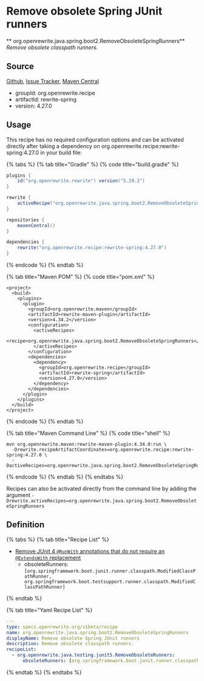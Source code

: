 # Remove obsolete Spring JUnit runners

** org.openrewrite.java.spring.boot2.RemoveObsoleteSpringRunners**
_Remove obsolete classpath runners._

## Source

[Github](https://github.com/openrewrite/rewrite-spring), [Issue Tracker](https://github.com/openrewrite/rewrite-spring/issues), [Maven Central](https://search.maven.org/artifact/org.openrewrite.recipe/rewrite-spring/4.27.0/jar)

* groupId: org.openrewrite.recipe
* artifactId: rewrite-spring
* version: 4.27.0


## Usage

This recipe has no required configuration options and can be activated directly after taking a dependency on org.openrewrite.recipe:rewrite-spring:4.27.0 in your build file:

{% tabs %}
{% tab title="Gradle" %}
{% code title="build.gradle" %}
```groovy
plugins {
    id("org.openrewrite.rewrite") version("5.29.2")
}

rewrite {
    activeRecipe("org.openrewrite.java.spring.boot2.RemoveObsoleteSpringRunners")
}

repositories {
    mavenCentral()
}

dependencies {
    rewrite("org.openrewrite.recipe:rewrite-spring:4.27.0")
}
```
{% endcode %}
{% endtab %}

{% tab title="Maven POM" %}
{% code title="pom.xml" %}
```markup
<project>
  <build>
    <plugins>
      <plugin>
        <groupId>org.openrewrite.maven</groupId>
        <artifactId>rewrite-maven-plugin</artifactId>
        <version>4.34.2</version>
        <configuration>
          <activeRecipes>
            <recipe>org.openrewrite.java.spring.boot2.RemoveObsoleteSpringRunners</recipe>
          </activeRecipes>
        </configuration>
        <dependencies>
          <dependency>
            <groupId>org.openrewrite.recipe</groupId>
            <artifactId>rewrite-spring</artifactId>
            <version>4.27.0</version>
          </dependency>
        </dependencies>
      </plugin>
    </plugins>
  </build>
</project>
```
{% endcode %}
{% endtab %}

{% tab title="Maven Command Line" %}
{% code title="shell" %}
```shell
mvn org.openrewrite.maven:rewrite-maven-plugin:4.34.0:run \
  -Drewrite.recipeArtifactCoordinates=org.openrewrite.recipe:rewrite-spring:4.27.0 \
  -DactiveRecipes=org.openrewrite.java.spring.boot2.RemoveObsoleteSpringRunners
```
{% endcode %}
{% endtab %}
{% endtabs %}

Recipes can also be activated directly from the command line by adding the argument `-Drewrite.activeRecipes=org.openrewrite.java.spring.boot2.RemoveObsoleteSpringRunners`

## Definition

{% tabs %}
{% tab title="Recipe List" %}
* [Remove JUnit 4 `@RunWith` annotations that do not require an `@ExtendsWith` replacement](../../../java/testing/junit5/removeobsoleterunners.md)
  * obsoleteRunners: `[org.springframework.boot.junit.runner.classpath.ModifiedClassPathRunner, org.springframework.boot.testsupport.runner.classpath.ModifiedClassPathRunner]`

{% endtab %}

{% tab title="Yaml Recipe List" %}
```yaml
---
type: specs.openrewrite.org/v1beta/recipe
name: org.openrewrite.java.spring.boot2.RemoveObsoleteSpringRunners
displayName: Remove obsolete Spring JUnit runners
description: Remove obsolete classpath runners.
recipeList:
  - org.openrewrite.java.testing.junit5.RemoveObsoleteRunners:
      obsoleteRunners: [org.springframework.boot.junit.runner.classpath.ModifiedClassPathRunner, org.springframework.boot.testsupport.runner.classpath.ModifiedClassPathRunner]

```
{% endtab %}
{% endtabs %}
